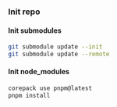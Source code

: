 ### Init repo

#### Init submodules

```bash
git submodule update --init
git submodule update --remote
```

#### Init node_modules

```bash
corepack use pnpm@latest
pnpm install
```
